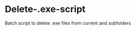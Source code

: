 Delete-.exe-script
==================

Batch script to delete .exe files from current and subfolders